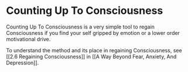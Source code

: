 # Counting Up To Consciousness

Counting Up To Consciousness is a very simple tool to regain Consciousness if you find your self gripped by emotion or a lower order motivational drive. 

To understand the method and its place in regaining Consciousness, see [[2.6 Regaining Consciousness]] in [[A Way Beyond Fear, Anxiety, And Depression]]. 